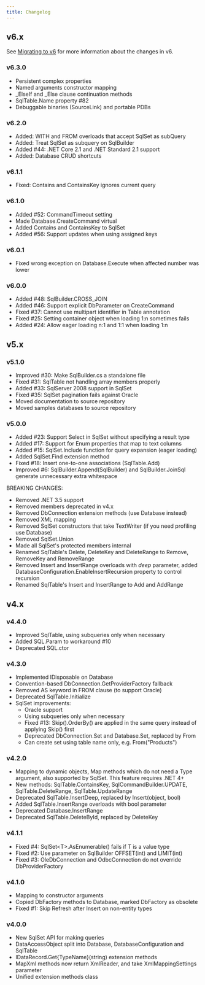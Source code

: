 ```yaml
---
title: Changelog
---
```


## v6.x
See [Migrating to v6](migrating/to-v6.html) for more information about the changes in v6.

### v6.3.0
- Persistent complex properties
- Named arguments constructor mapping
- _ElseIf and _Else clause continuation methods
- SqlTable.Name property #82
- Debuggable binaries (SourceLink) and portable PDBs

### v6.2.0
- Added: WITH and FROM overloads that accept SqlSet as subQuery
- Added: Treat SqlSet as subquery on SqlBuilder 
- Added #44: .NET Core 2.1 and .NET Standard 2.1 support
- Added: Database CRUD shortcuts

### v6.1.1
- Fixed: Contains and ContainsKey ignores current query

### v6.1.0
- Added #52: CommandTimeout setting
- Made Database.CreateCommand virtual
- Added Contains and ContainsKey to SqlSet
- Added #56: Support updates when using assigned keys

### v6.0.1
- Fixed wrong exception on Database.Execute when affected number was lower

### v6.0.0
- Added #48: SqlBuilder.CROSS_JOIN
- Added #46: Support explicit DbParameter on CreateCommand 
- Fixed #37: Cannot use multipart identifier in Table annotation
- Fixed #25: Setting container object when loading 1:n sometimes fails
- Added #24: Allow eager loading n:1 and 1:1 when loading 1:n

## v5.x

### v5.1.0
- Improved #30: Make SqlBuilder.cs a standalone file
- Fixed #31: SqlTable not handling array members properly
- Added #33: SqlServer 2008 support in SqlSet
- Fixed #35: SqlSet pagination fails against Oracle
- Moved documentation to source repository
- Moved samples databases to source repository

### v5.0.0
- Added #23: Support Select in SqlSet without specifying a result type
- Added #17: Support for Enum properties that map to text columns
- Added #15: SqlSet.Include function for query expansion (eager loading)
- Added SqlSet.Find extension method
- Fixed #18: Insert one-to-one associations (SqlTable.Add)
- Improved #6: SqlBuilder.Append(SqlBuilder) and SqlBuilder.JoinSql generate unnecessary extra whitespace

BREAKING CHANGES:

- Removed .NET 3.5 support
- Removed members deprecated in v4.x
- Removed DbConnection extension methods (use Database instead)
- Removed XML mapping
- Removed SqlSet constructors that take TextWriter (if you need profiling use Database)
- Removed SqlSet.Union
- Made all SqlSet's protected members internal
- Renamed SqlTable's Delete, DeleteKey and DeleteRange to Remove, RemoveKey and RemoveRange
- Removed Insert and InsertRange overloads with *deep* parameter, added DatabaseConfiguration.EnableInsertRecursion property to control recursion
- Renamed SqlTable's Insert and InsertRange to Add and AddRange

## v4.x

### v4.4.0
- Improved SqlTable, using subqueries only when necessary
- Added SQL.Param to workaround #10
- Deprecated SQL.ctor

### v4.3.0
- Implemented IDisposable on Database
- Convention-based DbConnection.GetProviderFactory fallback
- Removed AS keyword in FROM clause (to support Oracle)
- Deprecated SqlTable.Initialize
- SqlSet improvements:
  * Oracle support
  * Using subqueries only when necessary
  * Fixed #13: Skip().OrderBy() are applied in the same query instead of applying Skip() first
  * Deprecated DbConnection.Set and Database.Set, replaced by From
  * Can create set using table name only, e.g. From("Products")

### v4.2.0
- Mapping to dynamic objects, Map methods which do not need a Type argument, also supported by SqlSet. This feature requires .NET 4+
- New methods: SqlTable.ContainsKey, SqlCommandBuilder.UPDATE, SqlTable.DeleteRange, SqlTable.UpdateRange
- Deprecated SqlTable.InsertDeep, replaced by Insert(object, bool)
- Added SqlTable.InsertRange overloads with bool parameter
- Deprecated Database.InsertRange
- Deprecated SqlTable.DeleteById, replaced by DeleteKey

### v4.1.1
- Fixed #4: SqlSet&lt;T>.AsEnumerable() fails if T is a value type
- Fixed #2: Use parameter on SqlBuilder OFFSET(int) and LIMIT(int)
- Fixed #3: OleDbConnection and OdbcConnection do not override DbProviderFactory

### v4.1.0
- Mapping to constructor arguments
- Copied DbFactory methods to Database, marked DbFactory as obsolete
- Fixed #1: Skip Refresh after Insert on non-entity types

### v4.0.0
- New SqlSet API for making queries
- DataAccessObject split into Database, DatabaseConfiguration and SqlTable
- IDataRecord.Get{TypeName}(string) extension methods
- MapXml methods now return XmlReader, and take XmlMappingSettings parameter
- Unified extension methods class

<script>

   function textNodesUnder(el) {
      var n, a = [], walk = document.createTreeWalker(el, NodeFilter.SHOW_TEXT, null, false);
      while (n = walk.nextNode()) a.push(n);
      return a;
   }

   document.addEventListener('DOMContentLoaded', function () {

      var art = document.getElementsByTagName('article')[0];
      var textNodes = textNodesUnder(art);

      var notWsPattern = new RegExp("\\S");
      var issuePattern = new RegExp("#[0-9]+");

      Array.prototype.forEach.call(textNodes, function (node) {

         var text = node.textContent;
            
         if (notWsPattern.test(text)) {

            var matches = issuePattern.exec(text);

            if (matches) {

               Array.prototype.forEach.call(matches, function (s) {

                  var index = text.indexOf(s);
                  var beforeText = document.createTextNode(text.substr(0, index));
                  var newText = document.createTextNode(s);
                  var afterText = document.createTextNode(text.substr(index + s.length));

                  var anchorNode = document.createElement('a');
                  anchorNode.href = "{{ page.repository_url }}/issues/" + s.substr(1);
                  anchorNode.appendChild(newText);

                  var parentNode = node.parentNode;

                  parentNode.insertBefore(beforeText, node);
                  parentNode.insertBefore(anchorNode, node);
                  parentNode.insertBefore(afterText, node);
                  parentNode.removeChild(node);
               });
            }
         }
      });
   });
</script>
